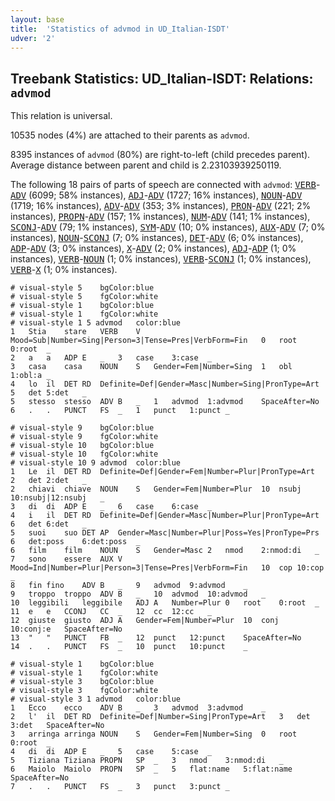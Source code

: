 ```yaml
---
layout: base
title:  'Statistics of advmod in UD_Italian-ISDT'
udver: '2'
---
```


## Treebank Statistics: UD_Italian-ISDT: Relations: `advmod`

This relation is universal.

10535 nodes (4%) are attached to their parents as `advmod`.

8395 instances of `advmod` (80%) are right-to-left (child precedes parent).
Average distance between parent and child is 2.23103939250119.

The following 18 pairs of parts of speech are connected with `advmod`: <tt><a href="it_isdt-pos-VERB.html">VERB</a></tt>-<tt><a href="it_isdt-pos-ADV.html">ADV</a></tt> (6099; 58% instances), <tt><a href="it_isdt-pos-ADJ.html">ADJ</a></tt>-<tt><a href="it_isdt-pos-ADV.html">ADV</a></tt> (1727; 16% instances), <tt><a href="it_isdt-pos-NOUN.html">NOUN</a></tt>-<tt><a href="it_isdt-pos-ADV.html">ADV</a></tt> (1719; 16% instances), <tt><a href="it_isdt-pos-ADV.html">ADV</a></tt>-<tt><a href="it_isdt-pos-ADV.html">ADV</a></tt> (353; 3% instances), <tt><a href="it_isdt-pos-PRON.html">PRON</a></tt>-<tt><a href="it_isdt-pos-ADV.html">ADV</a></tt> (221; 2% instances), <tt><a href="it_isdt-pos-PROPN.html">PROPN</a></tt>-<tt><a href="it_isdt-pos-ADV.html">ADV</a></tt> (157; 1% instances), <tt><a href="it_isdt-pos-NUM.html">NUM</a></tt>-<tt><a href="it_isdt-pos-ADV.html">ADV</a></tt> (141; 1% instances), <tt><a href="it_isdt-pos-SCONJ.html">SCONJ</a></tt>-<tt><a href="it_isdt-pos-ADV.html">ADV</a></tt> (79; 1% instances), <tt><a href="it_isdt-pos-SYM.html">SYM</a></tt>-<tt><a href="it_isdt-pos-ADV.html">ADV</a></tt> (10; 0% instances), <tt><a href="it_isdt-pos-AUX.html">AUX</a></tt>-<tt><a href="it_isdt-pos-ADV.html">ADV</a></tt> (7; 0% instances), <tt><a href="it_isdt-pos-NOUN.html">NOUN</a></tt>-<tt><a href="it_isdt-pos-SCONJ.html">SCONJ</a></tt> (7; 0% instances), <tt><a href="it_isdt-pos-DET.html">DET</a></tt>-<tt><a href="it_isdt-pos-ADV.html">ADV</a></tt> (6; 0% instances), <tt><a href="it_isdt-pos-ADP.html">ADP</a></tt>-<tt><a href="it_isdt-pos-ADV.html">ADV</a></tt> (3; 0% instances), <tt><a href="it_isdt-pos-X.html">X</a></tt>-<tt><a href="it_isdt-pos-ADV.html">ADV</a></tt> (2; 0% instances), <tt><a href="it_isdt-pos-ADJ.html">ADJ</a></tt>-<tt><a href="it_isdt-pos-ADP.html">ADP</a></tt> (1; 0% instances), <tt><a href="it_isdt-pos-VERB.html">VERB</a></tt>-<tt><a href="it_isdt-pos-NOUN.html">NOUN</a></tt> (1; 0% instances), <tt><a href="it_isdt-pos-VERB.html">VERB</a></tt>-<tt><a href="it_isdt-pos-SCONJ.html">SCONJ</a></tt> (1; 0% instances), <tt><a href="it_isdt-pos-VERB.html">VERB</a></tt>-<tt><a href="it_isdt-pos-X.html">X</a></tt> (1; 0% instances).


~~~ conllu
# visual-style 5	bgColor:blue
# visual-style 5	fgColor:white
# visual-style 1	bgColor:blue
# visual-style 1	fgColor:white
# visual-style 1 5 advmod	color:blue
1	Stia	stare	VERB	V	Mood=Sub|Number=Sing|Person=3|Tense=Pres|VerbForm=Fin	0	root	0:root	_
2	a	a	ADP	E	_	3	case	3:case	_
3	casa	casa	NOUN	S	Gender=Fem|Number=Sing	1	obl	1:obl:a	_
4	lo	il	DET	RD	Definite=Def|Gender=Masc|Number=Sing|PronType=Art	5	det	5:det	_
5	stesso	stesso	ADV	B	_	1	advmod	1:advmod	SpaceAfter=No
6	.	.	PUNCT	FS	_	1	punct	1:punct	_

~~~


~~~ conllu
# visual-style 9	bgColor:blue
# visual-style 9	fgColor:white
# visual-style 10	bgColor:blue
# visual-style 10	fgColor:white
# visual-style 10 9 advmod	color:blue
1	Le	il	DET	RD	Definite=Def|Gender=Fem|Number=Plur|PronType=Art	2	det	2:det	_
2	chiavi	chiave	NOUN	S	Gender=Fem|Number=Plur	10	nsubj	10:nsubj|12:nsubj	_
3	di	di	ADP	E	_	6	case	6:case	_
4	i	il	DET	RD	Definite=Def|Gender=Masc|Number=Plur|PronType=Art	6	det	6:det	_
5	suoi	suo	DET	AP	Gender=Masc|Number=Plur|Poss=Yes|PronType=Prs	6	det:poss	6:det:poss	_
6	film	film	NOUN	S	Gender=Masc	2	nmod	2:nmod:di	_
7	sono	essere	AUX	V	Mood=Ind|Number=Plur|Person=3|Tense=Pres|VerbForm=Fin	10	cop	10:cop	_
8	fin	fino	ADV	B	_	9	advmod	9:advmod	_
9	troppo	troppo	ADV	B	_	10	advmod	10:advmod	_
10	leggibili	leggibile	ADJ	A	Number=Plur	0	root	0:root	_
11	e	e	CCONJ	CC	_	12	cc	12:cc	_
12	giuste	giusto	ADJ	A	Gender=Fem|Number=Plur	10	conj	10:conj:e	SpaceAfter=No
13	"	"	PUNCT	FB	_	12	punct	12:punct	SpaceAfter=No
14	.	.	PUNCT	FS	_	10	punct	10:punct	_

~~~


~~~ conllu
# visual-style 1	bgColor:blue
# visual-style 1	fgColor:white
# visual-style 3	bgColor:blue
# visual-style 3	fgColor:white
# visual-style 3 1 advmod	color:blue
1	Ecco	ecco	ADV	B	_	3	advmod	3:advmod	_
2	l'	il	DET	RD	Definite=Def|Number=Sing|PronType=Art	3	det	3:det	SpaceAfter=No
3	arringa	arringa	NOUN	S	Gender=Fem|Number=Sing	0	root	0:root	_
4	di	di	ADP	E	_	5	case	5:case	_
5	Tiziana	Tiziana	PROPN	SP	_	3	nmod	3:nmod:di	_
6	Maiolo	Maiolo	PROPN	SP	_	5	flat:name	5:flat:name	SpaceAfter=No
7	.	.	PUNCT	FS	_	3	punct	3:punct	_

~~~


